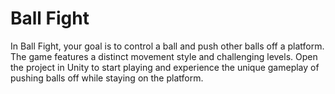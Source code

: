 # Ball Fight

In Ball Fight, your goal is to control a ball and push other balls off a platform. The game features a distinct movement style and challenging levels. Open the project in Unity to start playing and experience the unique gameplay of pushing balls off while staying on the platform.

